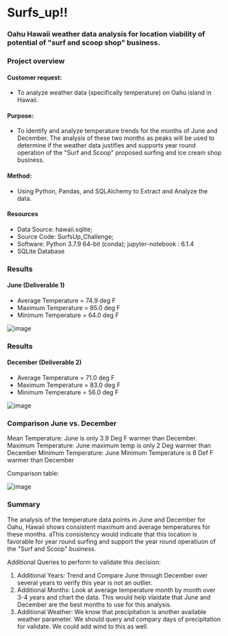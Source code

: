 # Surfs_up!!

### Oahu Hawaii weather data analysis for location viability of potential of "surf and scoop shop" business.

### Project overview

#### Customer request: 
 - To analyze weather data (specifically temperature) on Oahu island in Hawaii.

#### Purpose: 
 - To identify and analyze temperature trends for the months of June and December.  The analysis of these two months as peaks will be used to determine if the weather data justifies and supports year round operation of the "Surf and Scoop" proposed surfing and ice cream shop business.

#### Method:
 - Using Python, Pandas, and SQLAlchemy to Extract and Analyze the data.

#### Resources
 - Data Source: hawaii.sqlite;
 - Source Code: SurfsUp_Challenge;
 - Software: Python 3.7.9 64-bit (conda); jupyter-notebook : 6.1.4
 - SQLite Database

### Results
#### June (Deliverable 1)
 - Average Temperature = 74.9 deg F
 - Maximum Temperature = 85.0 deg F
 - Minimum Temperature = 64.0 deg F


![image](https://user-images.githubusercontent.com/91839403/150693467-c5937f39-5598-4e9a-b249-185a5d1156fc.png)

### Results
#### December (Deliverable 2)
 - Average Temperature = 71.0 deg F
 - Maximum Temperature = 83.0 deg F
 - Minimum Temperature = 56.0 deg F

![image](https://user-images.githubusercontent.com/91839403/150693611-a465a7e7-2338-475d-a801-d73874412aad.png)

### Comparison June vs. December
 Mean Temperature: June is only 3.9 Deg F warmer than December.
 Maximum Temperature: June maximum temp is only 2 Deg warmer than December
 Minimum Temperature: June Minimum Temperature is 8 Def F warmer than December
 
Comparison table:

![image](https://user-images.githubusercontent.com/91839403/150693792-10be85a5-c8bd-4e28-a6e3-d2fd9a24156d.png)

 
### Summary
The analysis of the temperature data points in June and December for Oahu, Hawaii shows consistent maximum and average temperatures for these months. aThis consistency would indicate that this location is favorable for year round surfing and support the year round operatiuon of the "Surf and Scoop" business.

Additional Queries to perform to validate this decision:
1) Additional Years: Trend and Compare June through December over several years to verify this year is not an outlier.
2) Additional Months: Look at average temperature month by month over 3-4 years and chart the data.  This would help vlaidate that June and December are the best months to use for this analysis.
3) Additional Weather: We know that precipitation is another available weather parameter.  We should query and compary days of precipitation for validate.  We could add wind to this as well.


